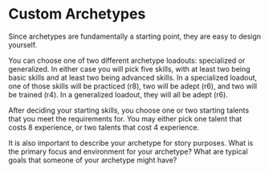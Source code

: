 # Custom Archetypes

Since archetypes are fundamentally a starting point, they are easy to design yourself.

You can choose one of two different archetype loadouts: specialized or generalized. In either case you will pick five skills, with at least two being basic skills and at least two being advanced skills. In a specialized loadout, one of those skills will be practiced (r8), two will be adept (r6), and two will be trained (r4). In a generalized loadout, they will all be adept (r6).

After deciding your starting skills, you choose one or two starting talents that you meet the requirements for. You may either pick one talent that costs 8 experience, or two talents that cost 4 experience.

It is also important to describe your archetype for story purposes. What is the primary focus and environment for your archetype? What are typical goals that someone of your archetype might have?